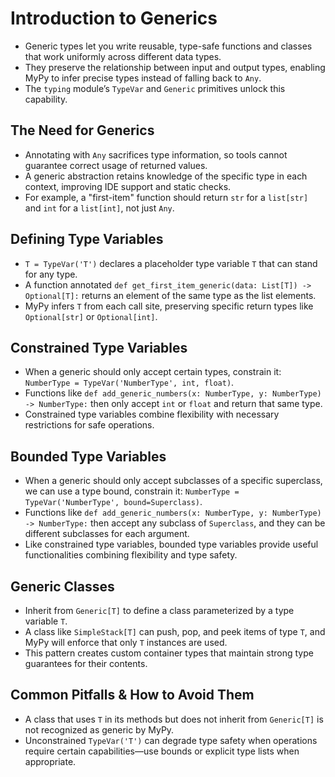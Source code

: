 # Introduction to Generics

- Generic types let you write reusable, type-safe functions and classes that work uniformly across different data types.
- They preserve the relationship between input and output types, enabling MyPy to infer precise types instead of falling back to `Any`.
- The `typing` module’s `TypeVar` and `Generic` primitives unlock this capability.

## The Need for Generics

- Annotating with `Any` sacrifices type information, so tools cannot guarantee correct usage of returned values.
- A generic abstraction retains knowledge of the specific type in each context, improving IDE support and static checks.
- For example, a "first-item" function should return `str` for a `list[str]` and `int` for a `list[int]`, not just `Any`.

## Defining Type Variables

- `T = TypeVar('T')` declares a placeholder type variable `T` that can stand for any type.
- A function annotated `def get_first_item_generic(data: List[T]) -> Optional[T]:` returns an element of the same type as the list elements.
- MyPy infers `T` from each call site, preserving specific return types like `Optional[str]` or `Optional[int]`.

## Constrained Type Variables

- When a generic should only accept certain types, constrain it: `NumberType = TypeVar('NumberType', int, float)`.
- Functions like `def add_generic_numbers(x: NumberType, y: NumberType) -> NumberType:` then only accept `int` or `float` and return that same type.
- Constrained type variables combine flexibility with necessary restrictions for safe operations.

## Bounded Type Variables

- When a generic should only accept subclasses of a specific superclass, we can use a type bound, constrain it: `NumberType = TypeVar('NumberType', bound=Superclass)`.
- Functions like `def add_generic_numbers(x: NumberType, y: NumberType) -> NumberType:` then accept any subclass of `Superclass`, and they can be different subclasses for each argument.
- Like constrained type variables, bounded type variables provide useful functionalities combining flexibility and type safety.

## Generic Classes

- Inherit from `Generic[T]` to define a class parameterized by a type variable `T`.
- A class like `SimpleStack[T]` can push, pop, and peek items of type `T`, and MyPy will enforce that only `T` instances are used.
- This pattern creates custom container types that maintain strong type guarantees for their contents.

## Common Pitfalls & How to Avoid Them

- A class that uses `T` in its methods but does not inherit from `Generic[T]` is not recognized as generic by MyPy.
- Unconstrained `TypeVar('T')` can degrade type safety when operations require certain capabilities—use bounds or explicit type lists when appropriate.
